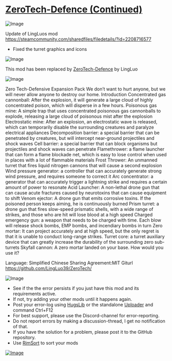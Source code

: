 # [ZeroTech-Defence (Continued)](https://steamcommunity.com/sharedfiles/filedetails/?id=2609650970)

![Image](https://i.imgur.com/buuPQel.png)

Update of LingLuos mod
https://steamcommunity.com/sharedfiles/filedetails/?id=2208716577

- Fixed the turret graphics and icons

![Image](https://i.imgur.com/3npT60J.png)

This mod has been replaced by [ZeroTech-Defence](https://steamcommunity.com/sharedfiles/filedetails/?id=3452481643) by LingLuo
	
![Image](https://i.imgur.com/Z4GOv8H.png)

Zero Tech-Defensive Expansion Pack
We don’t want to hurt anyone, but we will never allow anyone to destroy our home.
Introduction
Concentrated gas cannonball: After the explosion, it will generate a large cloud of highly concentrated poison, which will disperse in a few hours.
Poisonous gas mine: A simple trap that uses concentrated poisonous gas cannonballs to explode, releasing a large cloud of poisonous mist after the explosion
Electrostatic mine: After an explosion, an electrostatic wave is released, which can temporarily disable the surrounding creatures and paralyze electrical appliances
Decomposition barrier: a special barrier that can be penetrated by creatures, but will intercept near-ground projectiles and shock waves
Cell barrier: a special barrier that can block organisms but projectiles and shock waves can penetrate
Flamethrower: a flame launcher that can form a flame blockade net, which is easy to lose control when used in places with a lot of flammable materials
Frost Thrower: An unmanned turret that fires liquid nitrogen cannons that will cause a second explosion
Wind pressure generator: a controller that can accurately generate strong wind pressure, and requires someone to correct it
Arc concentrator: a generator that can accurately trigger a lightning strike and requires a certain amount of power to resonate
Acid Launcher: A non-lethal drone gun that can cause acute fractures caused by neurotoxins that can cause equipment to shift
Venom ejector: A drone gun that emits corrosive toxins. If the poisoned person keeps aiming, he is continuously burned
Prism turret: a drone gun that fires slow-speed prismatic shells, with a wide range of strikes, and those who are hit will lose blood at a high speed
Charged emergency gun: a weapon that needs to be charged with time. Each blow will release shock bombs, EMP bombs, and incendiary bombs in turn
Zero mortar: It can project accurately and at high speed, but the only regret is that it is unable to conduct long-range strikes.
Turret core: a turret auxiliary device that can greatly increase the durability of the surrounding zero sub-turrets
Skyfall cannon: A zero mortar landed on your base. How would you use it?


Language: Simplified Chinese
Sharing Agreement:MIT
Giturl https://github.com/LingLuo39/ZeroTech/

![Image](https://i.imgur.com/PwoNOj4.png)



-  See if the the error persists if you just have this mod and its requirements active.
-  If not, try adding your other mods until it happens again.
-  Post your error-log using [HugsLib](https://steamcommunity.com/workshop/filedetails/?id=818773962) or the standalone [Uploader](https://steamcommunity.com/sharedfiles/filedetails/?id=2873415404) and command Ctrl+F12
-  For best support, please use the Discord-channel for error-reporting.
-  Do not report errors by making a discussion-thread, I get no notification of that.
-  If you have the solution for a problem, please post it to the GitHub repository.
-  Use [RimSort](https://github.com/RimSort/RimSort/releases/latest) to sort your mods

 

[![Image](https://img.shields.io/github/v/release/emipa606/ZeroTechDefence?label=latest%20version&style=plastic&color=9f1111&labelColor=black)](https://steamcommunity.com/sharedfiles/filedetails/changelog/2609650970)
